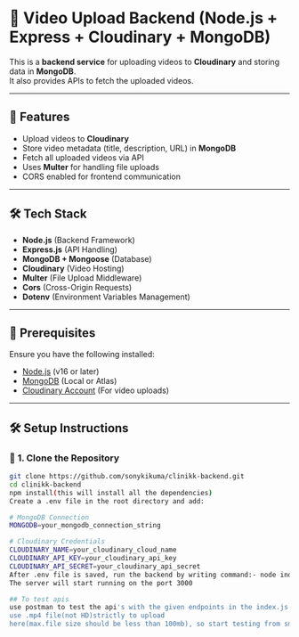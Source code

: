 # 🎥 Video Upload Backend (Node.js + Express + Cloudinary + MongoDB)

This is a **backend service** for uploading videos to **Cloudinary** and storing data in **MongoDB**.  
It also provides APIs to fetch the uploaded videos.

---

## 🚀 **Features**
- Upload videos to **Cloudinary**
- Store video metadata (title, description, URL) in **MongoDB**
- Fetch all uploaded videos via API
- Uses **Multer** for handling file uploads
- CORS enabled for frontend communication

---

## 🛠 **Tech Stack**
- **Node.js** (Backend Framework)
- **Express.js** (API Handling)
- **MongoDB + Mongoose** (Database)
- **Cloudinary** (Video Hosting)
- **Multer** (File Upload Middleware)
- **Cors** (Cross-Origin Requests)
- **Dotenv** (Environment Variables Management)

---

## 📌 **Prerequisites**
Ensure you have the following installed:
- [Node.js](https://nodejs.org/) (v16 or later)
- [MongoDB](https://www.mongodb.com/) (Local or Atlas)
- [Cloudinary Account](https://cloudinary.com/) (For video uploads)

---

## 🛠 **Setup Instructions**

### 🔹 **1. Clone the Repository**
```sh
git clone https://github.com/sonykikuma/clinikk-backend.git
cd clinikk-backend
npm install(this will install all the dependencies)
Create a .env file in the root directory and add:

# MongoDB Connection
MONGODB=your_mongodb_connection_string

# Cloudinary Credentials
CLOUDINARY_NAME=your_cloudinary_cloud_name
CLOUDINARY_API_KEY=your_cloudinary_api_key
CLOUDINARY_API_SECRET=your_cloudinary_api_secret
After .env file is saved, run the backend by writing command:- node index.js
The server will start running on the port 3000

## To test apis
use postman to test the api's with the given endpoints in the index.js file
use .mp4 file(not HD)strictly to upload
here(max.file size should be less than 100mb), so start testing from small files(as 5mb...) as explained in the cloudinary documents as well.
